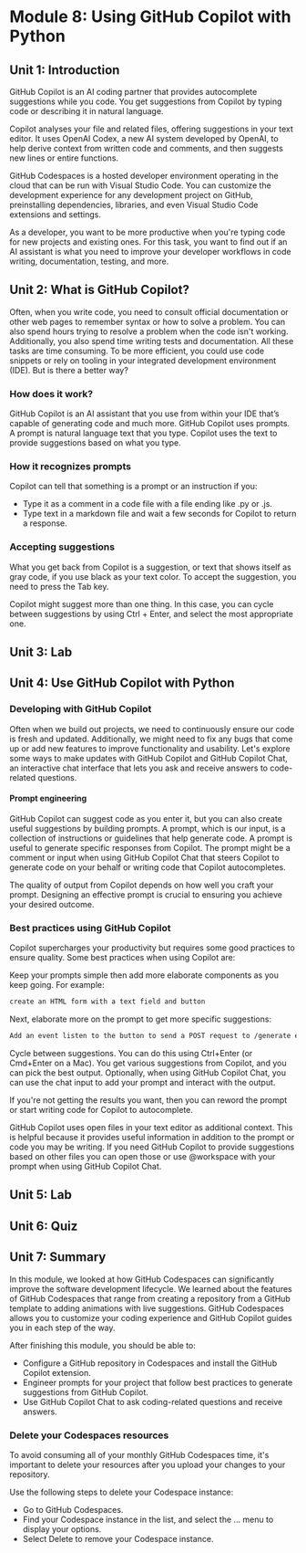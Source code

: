 # Module 8: Using GitHub Copilot with Python

## Unit 1: Introduction
GitHub Copilot is an AI coding partner that provides autocomplete suggestions while you code. You get suggestions from Copilot by typing code or describing it in natural language.

Copilot analyses your file and related files, offering suggestions in your text editor. It uses OpenAI Codex, a new AI system developed by OpenAI, to help derive context from written code and comments, and then suggests new lines or entire functions.

GitHub Codespaces is a hosted developer environment operating in the cloud that can be run with Visual Studio Code. You can customize the development experience for any development project on GitHub, preinstalling dependencies, libraries, and even Visual Studio Code extensions and settings.

As a developer, you want to be more productive when you're typing code for new projects and existing ones. For this task, you want to find out if an AI assistant is what you need to improve your developer workflows in code writing, documentation, testing, and more.

## Unit 2: What is GitHub Copilot?
Often, when you write code, you need to consult official documentation or other web pages to remember syntax or how to solve a problem. You can also spend hours trying to resolve a problem when the code isn't working. Additionally, you also spend time writing tests and documentation. All these tasks are time consuming. To be more efficient, you could use code snippets or rely on tooling in your integrated development environment (IDE). But is there a better way?

### How does it work?
GitHub Copilot is an AI assistant that you use from within your IDE that’s capable of generating code and much more. GitHub Copilot uses prompts. A prompt is natural language text that you type. Copilot uses the text to provide suggestions based on what you type.

###  How it recognizes prompts
Copilot can tell that something is a prompt or an instruction if you:

- Type it as a comment in a code file with a file ending like .py or .js.
- Type text in a markdown file and wait a few seconds for Copilot to return a response.

### Accepting suggestions
What you get back from Copilot is a suggestion, or text that shows itself as gray code, if you use black as your text color. To accept the suggestion, you need to press the Tab key.

Copilot might suggest more than one thing. In this case, you can cycle between suggestions by using Ctrl + Enter, and select the most appropriate one.

## Unit 3: Lab

## Unit 4: Use GitHub Copilot with Python

### Developing with GitHub Copilot
Often when we build out projects, we need to continuously ensure our code is fresh and updated. Additionally, we might need to fix any bugs that come up or add new features to improve functionality and usability. Let's explore some ways to make updates with GitHub Copilot and GitHub Copilot Chat, an interactive chat interface that lets you ask and receive answers to code-related questions.

#### Prompt engineering
GitHub Copilot can suggest code as you enter it, but you can also create useful suggestions by building prompts. A prompt, which is our input, is a collection of instructions or guidelines that help generate code. A prompt is useful to generate specific responses from Copilot. The prompt might be a comment or input when using GitHub Copilot Chat that steers Copilot to generate code on your behalf or writing code that Copilot autocompletes.

The quality of output from Copilot depends on how well you craft your prompt. Designing an effective prompt is crucial to ensuring you achieve your desired outcome.

### Best practices using GitHub Copilot
Copilot supercharges your productivity but requires some good practices to ensure quality. Some best practices when using Copilot are:

Keep your prompts simple then add more elaborate components as you keep going. For example:
```bash
create an HTML form with a text field and button
```
Next, elaborate more on the prompt to get more specific suggestions:
```bash
Add an event listen to the button to send a POST request to /generate endpoint and display response in a div with id "result"
```
Cycle between suggestions. You can do this using Ctrl+Enter (or Cmd+Enter on a Mac). You get various suggestions from Copilot, and you can pick the best output. Optionally, when using GitHub Copilot Chat, you can use the chat input to add your prompt and interact with the output.

If you're not getting the results you want, then you can reword the prompt or start writing code for Copilot to autocomplete.

GitHub Copilot uses open files in your text editor as additional context. This is helpful because it provides useful information in addition to the prompt or code you may be writing. If you need GitHub Copilot to provide suggestions based on other files you can open those or use @workspace with your prompt when using GitHub Copilot Chat.

## Unit 5: Lab

## Unit 6: Quiz

## Unit 7: Summary
In this module, we looked at how GitHub Codespaces can significantly improve the software development lifecycle. We learned about the features of GitHub Codespaces that range from creating a repository from a GitHub template to adding animations with live suggestions. GitHub Codespaces allows you to customize your coding experience and GitHub Copilot guides you in each step of the way.

After finishing this module, you should be able to:

- Configure a GitHub repository in Codespaces and install the GitHub Copilot extension.
- Engineer prompts for your project that follow best practices to generate suggestions from GitHub Copilot.
- Use GitHub Copilot Chat to ask coding-related questions and receive answers.

### Delete your Codespaces resources
To avoid consuming all of your monthly GitHub Codespaces time, it's important to delete your resources after you upload your changes to your repository.

Use the following steps to delete your Codespace instance:
- Go to GitHub Codespaces.
- Find your Codespace instance in the list, and select the ... menu to display your options.
- Select Delete to remove your Codespace instance.